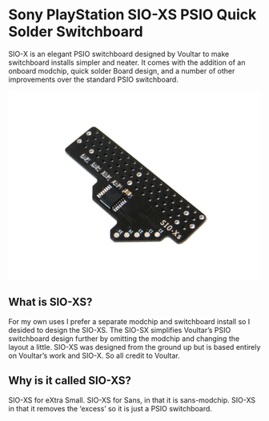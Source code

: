 # Sony PlayStation SIO-XS PSIO Quick Solder Switchboard

SIO-X is an elegant PSIO switchboard designed by Voultar to make switchboard installs simpler and neater. It comes with the addition of an onboard modchip, quick solder Board design, and a number of other improvements over the standard PSIO switchboard.

![My Image](main.jpg)

## What is SIO-XS?

For my own uses I prefer a separate modchip and switchboard install so I desided to design the SIO-XS. The SIO-SX simplifies Voultar’s PSIO switchboard design further by omitting the modchip and changing the layout a little. SIO-XS was designed from the ground up but is based entirely on Voultar’s work and SIO-X. So all credit to Voultar.

## Why is it called SIO-XS?

SIO-XS for eXtra Small. SIO-XS for Sans, in that it is sans-modchip. SIO-XS in that it removes the ‘excess’ so it is just a PSIO switchboard.
